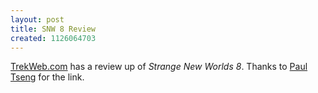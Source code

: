 ```yaml
---
layout: post
title: SNW 8 Review
created: 1126064703
---
```

[TrekWeb.com](http://trekweb.com/stories.php?aid=431878366c9f6) has a review up of _Strange New Worlds 8_.  Thanks to [Paul Tseng](http://www.paultseng.com/) for the link.
